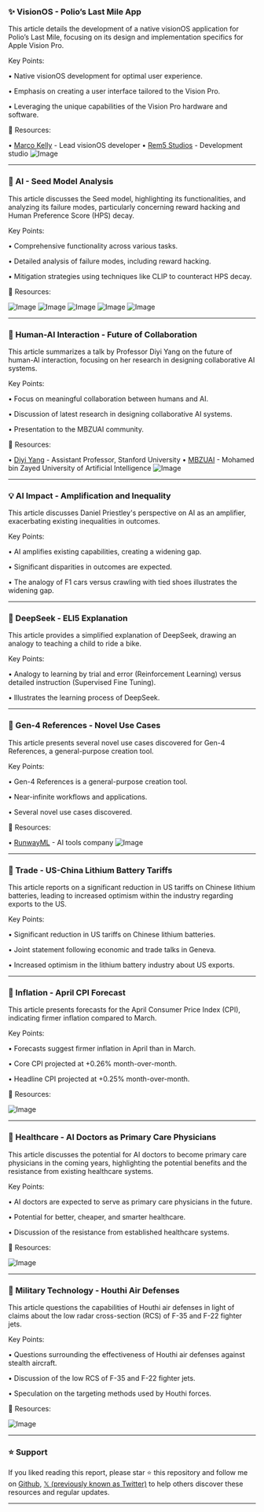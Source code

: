 ### ✨ VisionOS - Polio’s Last Mile App

This article details the development of a native visionOS application for Polio’s Last Mile, focusing on its design and implementation specifics for Apple Vision Pro.

Key Points:

• Native visionOS development for optimal user experience.


•  Emphasis on creating a user interface tailored to the Vision Pro.


•  Leveraging the unique capabilities of the Vision Pro hardware and software.


🔗 Resources:

• [Marco Kelly](https://x.com/MarcoKelly_23) - Lead visionOS developer
• [Rem5 Studios](https://x.com/Rem5Studios) - Development studio
![Image](https://pbs.twimg.com/ext_tw_video_thumb/1922016712339202048/pu/img/XUeXe_p8SpP2pufy.jpg)


---

### 🤖 AI - Seed Model Analysis

This article discusses the Seed model, highlighting its functionalities, and analyzing its failure modes, particularly concerning reward hacking and Human Preference Score (HPS) decay.

Key Points:

• Comprehensive functionality across various tasks.


•  Detailed analysis of failure modes, including reward hacking.


•  Mitigation strategies using techniques like CLIP to counteract HPS decay.


🔗 Resources:


![Image](https://pbs.twimg.com/media/GqzIBE4XAAAiwOQ?format=jpg&name=360x360)
![Image](https://pbs.twimg.com/media/GqzIBE6WEAEZWZ8?format=jpg&name=small)
![Image](https://pbs.twimg.com/media/GqzIaTyXQAAKleM?format=jpg&name=small)
![Image](https://pbs.twimg.com/media/GqzIaVGXQAAe-tZ?format=jpg&name=360x360)
![Image](https://pbs.twimg.com/media/GqzEVBCbMAAfKQk?format=png&name=240x240)



---

### 🤖 Human-AI Interaction - Future of Collaboration

This article summarizes a talk by Professor Diyi Yang on the future of human-AI interaction, focusing on her research in designing collaborative AI systems.

Key Points:

•  Focus on meaningful collaboration between humans and AI.


•  Discussion of latest research in designing collaborative AI systems.


•  Presentation to the MBZUAI community.


🔗 Resources:

• [Diyi Yang](https://x.com/Diyi_Yang) - Assistant Professor, Stanford University
• [MBZUAI](https://x.com/mbzuai) - Mohamed bin Zayed University of Artificial Intelligence
![Image](https://pbs.twimg.com/media/GqvxNqLWAAAcixz?format=jpg&name=small)


---

### 💡 AI Impact - Amplification and Inequality

This article discusses Daniel Priestley's perspective on AI as an amplifier, exacerbating existing inequalities in outcomes.

Key Points:

• AI amplifies existing capabilities, creating a widening gap.


•  Significant disparities in outcomes are expected.


•  The analogy of F1 cars versus crawling with tied shoes illustrates the widening gap.



---

### 🤖 DeepSeek - ELI5 Explanation

This article provides a simplified explanation of DeepSeek, drawing an analogy to teaching a child to ride a bike.

Key Points:

•  Analogy to learning by trial and error (Reinforcement Learning) versus detailed instruction (Supervised Fine Tuning).


•  Illustrates the learning process of DeepSeek.




---

### 🚀 Gen-4 References - Novel Use Cases

This article presents several novel use cases discovered for Gen-4 References, a general-purpose creation tool.

Key Points:

•  Gen-4 References is a general-purpose creation tool.


•  Near-infinite workflows and applications.


•  Several novel use cases discovered.



🔗 Resources:

• [RunwayML](https://x.com/runwayml) - AI tools company
![Image](https://pbs.twimg.com/media/GqwA0NxWgAAWqSQ?format=jpg&name=small)


---

### 🤖 Trade - US-China Lithium Battery Tariffs

This article reports on a significant reduction in US tariffs on Chinese lithium batteries, leading to increased optimism within the industry regarding exports to the US.

Key Points:

•  Significant reduction in US tariffs on Chinese lithium batteries.


•  Joint statement following economic and trade talks in Geneva.


•  Increased optimism in the lithium battery industry about US exports.



---

### 🤖 Inflation - April CPI Forecast

This article presents forecasts for the April Consumer Price Index (CPI), indicating firmer inflation compared to March.

Key Points:

•  Forecasts suggest firmer inflation in April than in March.


•  Core CPI projected at +0.26% month-over-month.


•  Headline CPI projected at +0.25% month-over-month.


🔗 Resources:

![Image](https://pbs.twimg.com/media/GqykCnvWcAADjj3?format=png&name=small)


---

### 🤖 Healthcare - AI Doctors as Primary Care Physicians

This article discusses the potential for AI doctors to become primary care physicians in the coming years, highlighting the potential benefits and the resistance from existing healthcare systems.

Key Points:

•  AI doctors are expected to serve as primary care physicians in the future.


•  Potential for better, cheaper, and smarter healthcare.


•  Discussion of the resistance from established healthcare systems.


🔗 Resources:

![Image](https://pbs.twimg.com/media/GqtDC0hWsAE1fQE?format=jpg&name=small)


---

### 🤖 Military Technology - Houthi Air Defenses

This article questions the capabilities of Houthi air defenses in light of claims about the low radar cross-section (RCS) of F-35 and F-22 fighter jets.

Key Points:

•  Questions surrounding the effectiveness of Houthi air defenses against stealth aircraft.


•  Discussion of the low RCS of F-35 and F-22 fighter jets.


•  Speculation on the targeting methods used by Houthi forces.


🔗 Resources:

![Image](https://pbs.twimg.com/media/GqykyCUWIAAwHna?format=png&name=small)


---

### ⭐️ Support

If you liked reading this report, please star ⭐️ this repository and follow me on [Github](https://github.com/Drix10), [𝕏 (previously known as Twitter)](https://x.com/DRIX_10_) to help others discover these resources and regular updates.

---